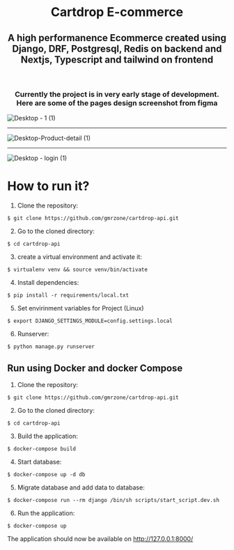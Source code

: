 <div align="center">
  <h1>Cartdrop E-commerce</h1>
</div>

<div align="center">
  <h2>A high performanence Ecommerce created using Django, DRF, Postgresql, Redis on backend and Nextjs, Typescript and tailwind on frontend</h2>
</div>
<br/>

<div align="center">
  <h3>Currently the project is in very early stage of development. Here are some of the pages design screenshot from figma</h3>
</div>

![Desktop - 1 (1)](https://user-images.githubusercontent.com/65633542/128006696-d9e0371a-b24d-4a3c-a821-51ad0336e5b2.png)
 
<hr>

![Desktop-Product-detail (1)](https://user-images.githubusercontent.com/65633542/128006621-d3f01ab3-9086-41ef-8a98-b042a1f8ab22.png)

<hr>

![Desktop - login (1)](https://user-images.githubusercontent.com/65633542/127986291-0d429eb8-8aa8-47f0-a7c6-afc71de2d444.png)



# How to run it?

1. Clone the repository:
```
$ git clone https://github.com/gmrzone/cartdrop-api.git
```

2. Go to the cloned directory:
```
$ cd cartdrop-api
```

3. create a virtual environment and activate it:
```
$ virtualenv venv && source venv/bin/activate
```

4. Install dependencies:
```
$ pip install -r requirements/local.txt
```

5. Set envirinment variables for Project (Linux)
```
$ export DJANGO_SETTINGS_MODULE=config.settings.local
```

6. Runserver:
```
$ python manage.py runserver
```

## Run using Docker and docker Compose

1. Clone the repository:
```
$ git clone https://github.com/gmrzone/cartdrop-api.git
```

2. Go to the cloned directory:
```
$ cd cartdrop-api
```

3. Build the application:
```
$ docker-compose build
```
4. Start database:
```
$ docker-compose up -d db
```

5. Migrate database and add data to database:
```
$ docker-compose run --rm django /bin/sh scripts/start_script.dev.sh
```

6. Run the application:
```
$ docker-compose up
```

The application should now be available on http://127.0.0.1:8000/




